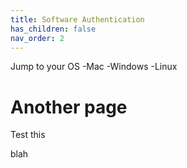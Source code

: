```yaml
---
title: Software Authentication
has_children: false
nav_order: 2
---
```

Jump to your OS 
-Mac
-Windows
-Linux

# Another page

Test this


blah
